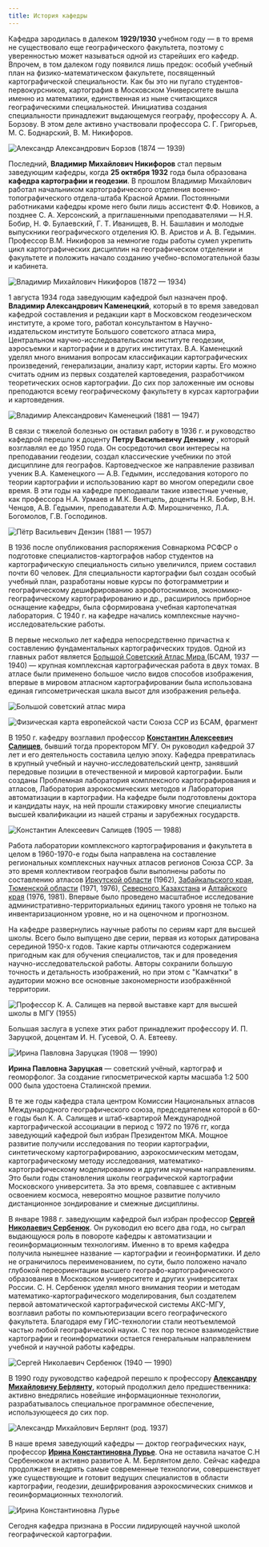 ```yaml
---
title: История кафедры
---
```


Кафедра зародилась в далеком **1929/1930** учебном году — в то время не существовало еще географического факультета, поэтому с уверенностью может называться одной из старейших его кафедр. Впрочем, в том далеком году появился лишь предок: особый учебный план на физико-математическом факультете, посвященный картографической специальности. Как бы это ни пугало студентов-первокурсников, картография в Московском Университете вышла именно из математики, единственная из ныне считающихся географическими специальностей. Инициатива создания специальности принадлежит выдающемуся географу, профессору А. А. Борзову. В этом деле активно участвовали профессора С. Г. Григорьев, М. С. Боднарский, В. М. Никифоров.

![Александр Александрович Борзов (1874 — 1939)](Borzov.jpg "Александр Александрович Борзов (1874 — 1939)") 

Последний, **Владимир Михайлович Никифоров** стал первым заведующим кафедры, когда **25 октября 1932** года была образована **кафедра картографии и геодезии**. В прошлом Владимир Михайлович работал начальником картографического отделения военно-топографического отдела-штаба Красной Армии. Постоянными работниками кафедры кроме него были лишь ассистент Ф.Ф. Новиков, а позднее С. А. Херсонский, а приглашенными преподавателями — Н.Я. Бобир, Н. Ф. Булаевский, Г. Т. Иванищев, В. Н. Башлавин и молодые выпускники географического отделения Ю. В. Аристов и А. В. Гедымин. Профессор В.М. Никифоров за немногие годы работы сумел укрепить цикл картографических дисциплин на географическом отделении и факультете и положить начало созданию учебно-вспомогательной базы и кабинета. 

![Владимир Михайлович Никифоров (1872 — 1934)](Nikiforov_VM.jpg "Владимир Михайлович Никифоров (1872 – 1934)")

1 августа 1934 года заведующим кафедрой был назначен проф. **Владимир Александрович Каменецкий**, который в то время заведовал кафедрой составления и редакции карт в Московском геодезическом институте, а кроме того, работал консультантом в Научно-издательском институте Большого советского атласа мира, Центральном научно-исследовательском институте геодезии, аэросъемки и картографии и в других институтах.
В.А. Каменецкий уделял много внимания вопросам классификации картографических произведений, генерализации, анализу карт, истории карты. Его можно считать одним из первых создателей картоведения, разработчиком теоретических основ картографии. До сих пор заложенные им основы преподаются всему географическому факультету в курсах картографии и картоведения. 

![Владимир Александрович Каменецкий (1881 — 1947)](Kamenetskiy.jpg "Владимир Александрович Каменецкий (1881 — 1947)")

В связи с тяжелой болезнью он оставил работу в 1936 г. и руководство кафедрой перешло к доценту **Петру Васильевичу Дензину** , который возглавлял ее до 1950 года. Он сосредоточил свои интересы на преподавании геодезии, создал классические учебники по этой дисциплине для географов. Картоведческое же направление развивал ученик В.А. Каменецкого — А.В. Гедымин, исследования которого по теории картографии и использованию карт во многом опередили свое время. В эти годы на кафедре преподавали такие известные ученые, как профессора Н.А. Урмаев и М.К. Вентцель, доценты Н.Я. Бобир, В.Н. Ченцов, А.В. Гедымин, преподаватели А.Ф. Мирошниченко, Л.А. Богомолов, Г.В. Господинов.

![Пётр Васильевич Дензин (1881 — 1957)](Denzin.jpg "Пётр Васильевич Дензин (1881 — 1957)")

В 1936 после опубликования распоряжения Совнаркома РСФСР о подготовке специалистов-картографов набор студентов на картографическую специальность сильно увеличился, прием составил почти 60 человек. Для специальности картографии был создан особый учебный план, разработаны новые курсы по фотограмметрии и географическому дешифрированию аэрофотоснимков, экономико-географическому картографированию и др., расширилось приборное оснащение кафедры, была сформирована учебная картопечатная лаборатория. С 1940 г. на кафедре начались комплексные научно-исследовательские работы.

В первые несколько лет кафедра непосредственно причастна к составлению фундаментальных картографических трудов. Одной из главных работ является [Большой Советский Атлас Мира ](#) (БСАМ, 1937 — 1940) — крупная комплексная картографическая работа в двух томах. В атласе были применено большое число видов способов изображения, впервые в мировом атласном картографировании была использована единая гипсометрическая шкала высот для изображения рельефа. 

![Большой советский атлас мира](BSAM.jpg "Большой советский атлас мира")

![Физическая карта европейской части Союза ССР из БСАМ, фрагмент](BSAM_hypso.png "Физическая карта европейской части Союза ССР из БСАМ, фрагмент")

В 1950 г. кафедру возглавил профессор **[Константин Алексеевич Салищев](#)**, бывший тогда проректором МГУ. Он руководил кафедрой 37 лет и его деятельность составила целую эпоху. Кафедра превратилась в крупный учебный и научно-исследовательский центр, занявший передовые позиции в отечественной и мировой картографии. Были созданы Проблемная лаборатория комплексного картографирования и атласов, Лаборатория аэрокосмических методов и Лаборатория автоматизации в картографии. На кафедре были подготовлены доктора и кандидаты наук, на ней прошли стажировку многие специалисты высшей квалификации из нашей страны и зарубежных государств.

![Константин Алексеевич Салищев (1905 — 1988)](SalishevKA.jpg "Константин Алексеевич Салищев (1905 — 1988)")

Работа лаборатории комплексного картографирования и факультета в целом в 1960-1970-е годы была направлена на составление региональных комплексных научных атласов регионов Союза ССР. За это время коллективом географов были выполнены работы по составлению атласов [Иркутской области](#) (1962), [Забайкальского края](#), [Тюменской области](#) (1971, 1976), [Северного Казахстана](#) и [Алтайского края](#) (1976, 1981). Впервые было проведено масштабное исследование административно-территориальных единиц такого уровня не только на инвентаризационном уровне, но и на оценочном и прогнозном.

На кафедре развернулись научные работы по сериям карт для высшей школы. Всего было выпущено две серии, первая из которых датирована серединой 1950-х годов. Такие карты отличаются содержанием пригодным как для обучения специалистов, так и для проведения научно-исследовательской работы. Авторы сохранили большую точность и детальность изображений, но при этом с "Камчатки" в аудитории можно все основные закономерности изображённой территории.

![Профессор К. А. Салищев на первой выставке карт для высшей школы в МГУ (1955)](SalishevKA_2.jpg "Профессор К. А. Салищев на первой выставке карт для высшей школы в МГУ (1955)")

Большая заслуга в успехе этих работ принадлежит профессору И. П. Заруцкой, доцентам И. Н. Гусевой, О. А. Евтееву.

![Ирина Павловна Заруцкая (1908 — 1990)](Zarutckaya.png "Ирина Павловна Заруцкая (1908 — 1990)")

**Ирина Павловна Заруцкая** — советский учёный, картограф и геоморфолог. За создание гипосметрической карты масшаба 1:2 500 000 была удостоена Сталинской премии.

В те же годы кафедра стала центром Комиссии Национальных атласов Международного географического союза, председателем которой в 60-е годы был К. А. Салищев и штаб-квартирой Международной картографической ассоциации в период с 1972 по 1976 гг, когда заведующий кафедрой был избран Президентом МКА. Мощное развитие получили исследования по теории картографии, синтетическому картографированию, аэрокосмическим методам, картографическому методу исследования, математико-картографическому моделированию и другим научным направлениям. Это были годы становления школы географической картографии Московского университета. За это время, совпавшее с активным освоением космоса, невероятно мощное развитие получило дистанционное зондирование и смежные дисциплины.

В январе 1988 г. заведующим кафедрой был избран профессор **[Сергей Николаевич Сербенюк](#)**. Он руководил ею всего два года, но сыграл выдающуюся роль в повороте кафедры к автоматизации и геоинформационным технологиям. Именно в то время кафедра получила нынешнее название — картографии и геоинформатики. И дело не ограничилось переименованием, по сути, было положено начало глубокой переориентации высшего географо-картографического образования в Московском университете и других университетах России. С. Н. Сербенюк уделял много внимания теории и методам математико-картографического моделирования, был создателем первой автоматической картографической системы АКС-МГУ, возглавил работы по компьютеризации всего географического факультета. Благодаря ему ГИС-технологии стали неотъемлемой частью любой географической науки. С тех пор тесное взаимодействие картографии и геоинформатики остается генеральным направлением учебной и научной работы кафедры.

![Сергей Николаевич Сербенюк (1940 — 1990)](SerbenyukSN.jpg "Сергей Николаевич Сербенюк (1940 — 1990)")

В 1990 году руководство кафедрой перешло к профессору **[Александру Михайловичу Бе́рлянту](#)**, который продолжил дело предшественника: активно внедрялись новейшие информационные технологии, разрабатывалось специальное программное обеспечение, использующееся до сих пор.

![Александр Михайлович Берлянт (род. 1937)](Berlyant.jpg "Александр Михайлович Берлянт (род. 1937)")

В наше время заведующий кафедры — доктор географических наук, профессор **[Ирина Константиновна Лурье](#)**. Она не оставила начатое С.Н Сербенюком и активно развитое А. М. Берлянтом дело. Сейчас кафедра продолжает внедрять самые современные технологии, совершенствует уже существующие и готовит ведущих специалистов в области картографии, геодезии, дешифрирования аэрокосмических снимков и геоинформационных технологий.

![Ирина Константиновна Лурье](Lurye.jpg "Ирина Константиновна Лурье")

Сегодня кафедра признана в России лидирующей научной школой географической картографии.